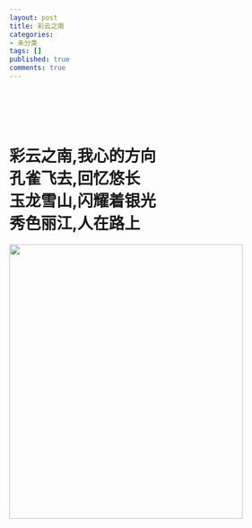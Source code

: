 ```yaml
---
layout: post
title: 彩云之南
categories:
- 未分类
tags: []
published: true
comments: true
---
```

<p><h1>&nbsp;&nbsp;</h1>
<h1>彩云之南,我心的方向&nbsp;<br />
孔雀飞去,回忆悠长&nbsp;<br />
玉龙雪山,闪耀着银光&nbsp;<br />
秀色丽江,人在路上&nbsp;</h1><img src="/image.axd?picture=200710101.jpg" alt="" width="416" height="488" /> 
</p>

